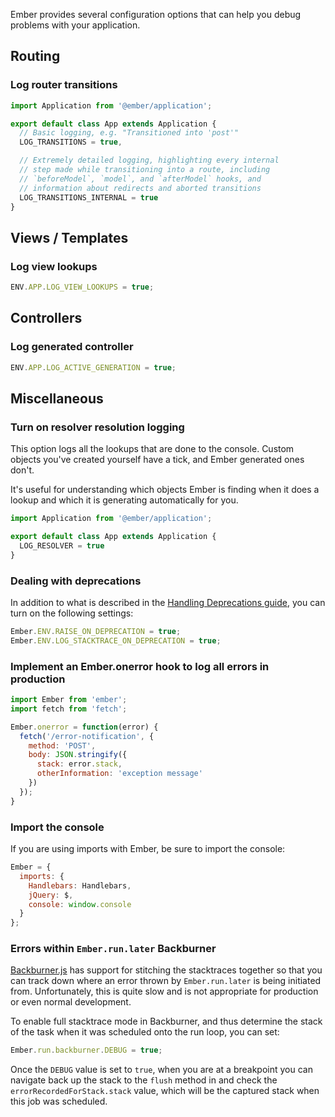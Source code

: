 Ember provides several configuration options that can help you debug problems
with your application.

## Routing

### Log router transitions

```javascript {data-filename=app/app.js}
import Application from '@ember/application';

export default class App extends Application {
  // Basic logging, e.g. "Transitioned into 'post'"
  LOG_TRANSITIONS = true,

  // Extremely detailed logging, highlighting every internal
  // step made while transitioning into a route, including
  // `beforeModel`, `model`, and `afterModel` hooks, and
  // information about redirects and aborted transitions
  LOG_TRANSITIONS_INTERNAL = true
}
```
## Views / Templates

### Log view lookups

```javascript {data-filename=config/environment.js}
ENV.APP.LOG_VIEW_LOOKUPS = true;
```

## Controllers

### Log generated controller

```javascript {data-filename=config/environment.js}
ENV.APP.LOG_ACTIVE_GENERATION = true;
```

## Miscellaneous

### Turn on resolver resolution logging

This option logs all the lookups that are done to the console. Custom objects
you've created yourself have a tick, and Ember generated ones don't.

It's useful for understanding which objects Ember is finding when it does a lookup
and which it is generating automatically for you.

```javascript {data-filename=app/app.js}
import Application from '@ember/application';

export default class App extends Application {
  LOG_RESOLVER = true
}
```
### Dealing with deprecations

In addition to what is described in the [Handling Deprecations guide](../handling-deprecations),
you can turn on the following settings:

```javascript
Ember.ENV.RAISE_ON_DEPRECATION = true;
Ember.ENV.LOG_STACKTRACE_ON_DEPRECATION = true;
```

### Implement an Ember.onerror hook to log all errors in production

```javascript {data-filename=app/app.js}
import Ember from 'ember';
import fetch from 'fetch';

Ember.onerror = function(error) {
  fetch('/error-notification', {
    method: 'POST',
    body: JSON.stringify({
      stack: error.stack,
      otherInformation: 'exception message'
    })
  });
}
```

### Import the console

If you are using imports with Ember, be sure to import the console:

```javascript
Ember = {
  imports: {
    Handlebars: Handlebars,
    jQuery: $,
    console: window.console
  }
};
```

### Errors within `Ember.run.later` Backburner

[Backburner.js](https://github.com/ebryn/backburner.js) has support for stitching the stacktraces together so that you can
track down where an error thrown by `Ember.run.later` is being initiated from. Unfortunately,
this is quite slow and is not appropriate for production or even normal development.

To enable full stacktrace mode in Backburner, and thus determine the stack of the task
when it was scheduled onto the run loop, you can set:

```javascript
Ember.run.backburner.DEBUG = true;
```

Once the `DEBUG` value is set to `true`, when you are at a breakpoint you can navigate
back up the stack to the `flush` method in and check the `errorRecordedForStack.stack`
value, which will be the captured stack when this job was scheduled.
